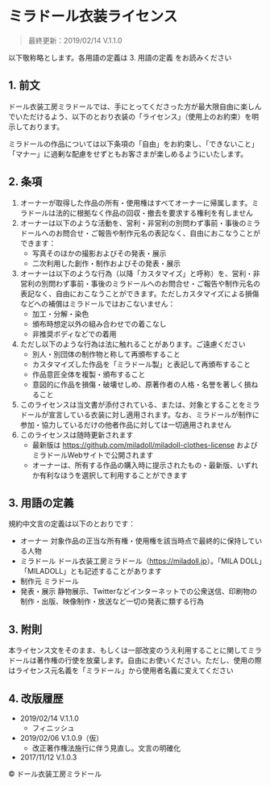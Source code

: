 # ミラドール衣装ライセンス

>最終更新：2019/02/14 V.1.1.0

以下敬称略とします。各用語の定義は 3. 用語の定義 をお読みください

## 1. 前文

ドール衣装工房ミラドールでは、手にとってくださった方が最大限自由に楽しんでいただけるよう、以下のとおり衣装の「ライセンス」（使用上のお約束）を明示しております。

ミラドールの作品については以下条項の「自由」をお約束し、「できないこと」「マナー」に過剰な配慮をせずともお客さまが楽しめるようにいたします。

## 2. 条項

1. オーナーが取得した作品の所有・使用権はすべてオーナーに帰属します。ミラドールは法的に根拠なく作品の回収・撤去を要求する権利を有しません
2. オーナーは以下のような活動を、営利・非営利の別問わず事前・事後のミラドールへのお問合せ・ご報告や制作元名の表記なく、自由におこなうことができます：
    * 写真そのほかの撮影およびその発表・展示
    * 二次利用した創作・制作およびその発表・展示
3. オーナーは以下のような行為（以降「カスタマイズ」と呼称）を、営利・非営利の別問わず事前・事後のミラドールへのお問合せ・ご報告や制作元名の表記なく、自由におこなうことができます。ただしカスタマイズによる損傷などへの補償はミラドールではおこないません：
    * 加工・分解・染色
    * 頒布時想定以外の組み合わせでの着こなし
    * 非推奨ボディなどでの着用
4. ただし以下のような行為は法に触れることがあります。ご遠慮ください
    * 別人・別団体の制作物と称して再頒布すること
    * カスタマイズした作品を「ミラドール製」と表記して再頒布すること
    * 作品意匠全体を複製・頒布すること
    * 意図的に作品を損傷・破壊せしめ、原著作者の人格・名誉を著しく損ねること
5. このライセンスは当文書が添付されている、または、対象とすることをミラドールが宣言している衣装に対し適用されます。なお、ミラドールが制作に参加・協力しているだけの他者作品に対しては一切適用されません
6. このライセンスは随時更新されます
    * 最新版は <https://github.com/miladoll/miladoll-clothes-license> およびミラドールWebサイトで公開されます
    * オーナーは、所有する作品の購入時に提示されたもの・最新版、いずれか有利なほうを選択して利用することができます

## 3. 用語の定義

規約中文言の定義は以下のとおりです：

* オーナー
  対象作品の正当な所有権・使用権を該当時点で最終的に保持している人物
* ミラドール
  ドール衣装工房ミラドール（<https://miladoll.jp>）。「MILA DOLL」「MILADOLL」とも記述することがあります
* 制作元
  ミラドール
* 発表・展示
  静物展示、Twitterなどインターネットでの公衆送信、印刷物の制作・出版、映像制作・放送など一切の発表に類する行為

## 3. 附則

本ライセンス文をそのまま、もしくは一部改変のうえ利用することに関してミラドールは著作権の行使を放棄します。自由にお使いください。ただし、使用の際はライセンス元名義を「ミラドール」から使用者名義に変えてください

## 4. 改版履歴

* 2019/02/14 V.1.1.0
    * フィニッシュ
* 2019/02/06 V.1.0.9（仮）
    * 改正著作権法施行に伴う見直し。文言の明確化
* 2017/11/12 V.1.0.3

&copy; ドール衣装工房ミラドール
